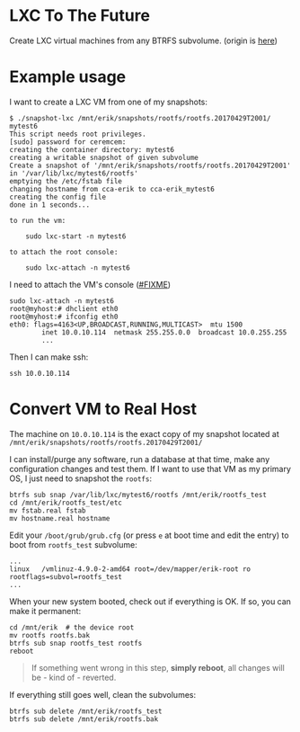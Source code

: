 # LXC To The Future 

Create LXC virtual machines from any BTRFS subvolume. (origin is [here](https://unix.stackexchange.com/questions/362527/how-to-boot-a-virtual-machine-from-a-regular-folder))

# Example usage

I want to create a LXC VM from one of my snapshots: 


	$ ./snapshot-lxc /mnt/erik/snapshots/rootfs/rootfs.20170429T2001/ mytest6
	This script needs root privileges.
	[sudo] password for ceremcem: 
	creating the container directory: mytest6
	creating a writable snapshot of given subvolume
	Create a snapshot of '/mnt/erik/snapshots/rootfs/rootfs.20170429T2001' in '/var/lib/lxc/mytest6/rootfs'
	emptying the /etc/fstab file
	changing hostname from cca-erik to cca-erik_mytest6
	creating the config file
	done in 1 seconds...

	to run the vm:

		sudo lxc-start -n mytest6

	to attach the root console:

		sudo lxc-attach -n mytest6



I need to attach the VM's console ([#FIXME](https://github.com/aktos-io/lxc-to-the-future/issues/2))

	sudo lxc-attach -n mytest6
	root@myhost:# dhclient eth0
	root@myhost:# ifconfig eth0
	eth0: flags=4163<UP,BROADCAST,RUNNING,MULTICAST>  mtu 1500
			inet 10.0.10.114  netmask 255.255.0.0  broadcast 10.0.255.255
			...


Then I can make ssh: 

	ssh 10.0.10.114


# Convert VM to Real Host

The machine on `10.0.10.114` is the exact copy of my snapshot located at `/mnt/erik/snapshots/rootfs/rootfs.20170429T2001/`

I can install/purge any software, run a database at that time, make any configuration changes and test them. If I want to use that VM as my primary OS, I just need to snapshot the `rootfs`: 

    btrfs sub snap /var/lib/lxc/mytest6/rootfs /mnt/erik/rootfs_test
    cd /mnt/erik/rootfs_test/etc
    mv fstab.real fstab
    mv hostname.real hostname

Edit your `/boot/grub/grub.cfg` (or press `e` at boot time and edit the entry) to boot from `rootfs_test` subvolume: 

    ...
    linux	/vmlinuz-4.9.0-2-amd64 root=/dev/mapper/erik-root ro  rootflags=subvol=rootfs_test
    ...
    
When your new system booted, check out if everything is OK. If so, you can make it permanent: 

    cd /mnt/erik  # the device root 
    mv rootfs rootfs.bak 
    btrfs sub snap rootfs_test rootfs 
    reboot 
    
    
> If something went wrong in this step, **simply reboot**, all changes will be - kind of - reverted. 

If everything still goes well, clean the subvolumes: 

    btrfs sub delete /mnt/erik/rootfs_test 
    btrfs sub delete /mnt/erik/rootfs.bak 
    
    
    
